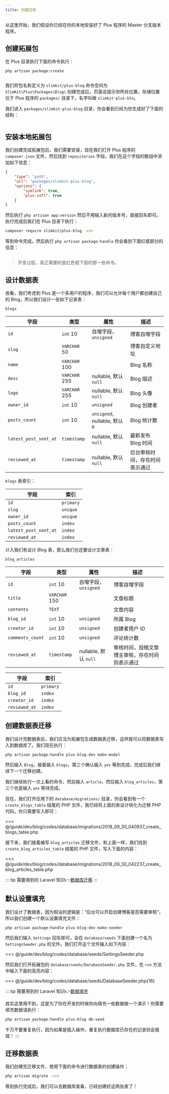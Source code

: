 ```yaml
---
title: 创建应用
---
```


从这里开始，我们假设你已经在你的本地安装好了 Plus 程序的 Master 分支版本程序。

## 创建拓展包

在 Plus 目录执行下面的命令执行：

```
php artisan package:create
```

<img :src="$withBase('/assets/img/v2/guide/dev/blog/create-blog-package.gif')" />

我们将包名称定义为 `slimkit/plus-blog` 命令空间为 `SlimKit\Plus\Packages\Blog\` 创建完成后，页面会提示你所处位置，存储位置位于 Plus 程序的 `packages/` 目录下，名字叫做 `slimkit-plus-blo`。

我们进入 `packages/slimkit-plus-blog` 目录，你会看到已经为你生成好了下面的结构：

<img :src="$withBase('/assets/img/v2/guide/dev/blog/base-created-package-dir-tree.png')" /> 

## 安装本地拓展包

我们创建完成拓展包后，我们需要安装，现在我们打开 Plus 程序的 `composer.json` 文件，然后找到 `repositories` 字段，我们在这个字段的数组中添加如下信息：

```json
{
    "type": "path",
    "url": "packages/slimkit-plus-blog",
    "options": {
        "symlink": true,
        "plus-soft": true
    }
}
```

然后执行 `php artisan app:version` 然后不用输入新的版本号，直接回车即可。执行完成后我们在 Plus 目录下执行：

```bash
composer require slimkit/plus-blog -vvv
```

等到命令完成。然后执行 `php artisan package:handle` 你会看到下面红框部分的信息：

<img :src="$withBase('/assets/img/v2/guide/dev/blog/package-handlers-output.png')" /> 

> 开发过程，真正需要的是红色框下面的那一些命令。

## 设计数据表

收看，我们考虑到 Plus 是一个多用户的程序，我们可以允许每个用户都创建自己的 Blog，所以我们设计一张如下记录表：

`blogs`

| 字段 | 类型 | 属性 | 描述 |
|----|----|----|----|
| `id` | `int` 10 | 自增字段，`unsigned` | 博客自增字段 |
| `slug` | `VARCHAR` 50 | | 博客自定义地址 |
| `name` | `VARCHAR` 100 |  | Blog 名称 |
| `desc` | `VARCHAR` 255 | nullable, 默认 `null` | Blog 描述 |
| `logo` | `VARCHAR` 255 | nullable, 默认 `null` | Blog 头像 |
| `owner_id` | `int` 10 | `unsigned` | Blog 创建者 |
| `posts_count` | `int` 10 | `unsigned`, nullable,  默认 `0` | Blog 统计数 |
| `latest_post_sent_at` | `timestamp` | nullable, 默认 `null` | 最新发布 Blog 时间 |
| `reviewed_at` | `timestamp` | nullable, 默认 `null` | 后台审核时间，存在时间表示通过 |

`blogs` 表索引：

| 字段 | 索引 |
|----|----|
| `id` | `primary` |
| `slug` | `unique` |
| `owner_id` | `unique` |
| `posts_count` | `index` |
| `latest_post_sent_at` | `index` |
| `reviewed_at` | `index` |

计入我们有设计 Blog 表，那么我们也还要设计文章表：

`blog_articles`

| 字段 | 类型 | 属性 | 描述 |
|----|----|----|----|
| `id` | `int` 10 | 自增字段，`unsigned` | 博客自增字段 |
| `title` | `VARCHAR` 150 | | 文章标题 |
| `contents` | `TEXT` | | 文章内容 |
| `blog_id` | `int` 10 | `unsigned` | 所属 Blog |
| `creator_id` |`int` 10 | `unsigned` | 创建者用户 ID |
| `comments_count` | `int` 10 | `unsigned` | 评论统计数 |
| `reviewed_at` | `timestamp` | nullable, 默认 `null` | 审核时间，投稿文章博主审核，存在时间则表示通过 |

| 字段 | 索引 |
|----|----|
| `id` | `primary` |
| `blog_id` | `index` |
| `creator_id` | `index` |
| `reviewed_at` | `index` |

## 创建数据表迁移

我们设计完数据表后，我们应当为拓展包生成数据表迁移，这样就可以将数据表写入到数据库了。我们现在执行：

```
php artisan package:handle plus-blog-dev make-model
```

然后输入 `Blog`，接着输入 `blogs`，第三个确认输入 `yes` 等到完成，完成后我们继续下一个迁移创建。

我们继续执行一次上看的命令，然后输入 `article`，然后输入 `blog_articles`，第三个也是输入 `yes` 等待完成。

现在，我们打开应用下的 `database/migrations/` 目录，你会看到有一个 `create_blogs_table` 结尾的 PHP 文件，我已经将上面的表设计转化为迁移 PHP 代码，你只需要写入即可：

<<< @/guide/dev/blog/codes/database/migrations/2018_09_30_040837_create_blogs_table.php

接下来，我们接着编写 `blog_articles` 迁移文件，和上面一样，我们找到 `create_blog_articles_table` 结尾的 PHP 文件，写入下面的内容：

<<< @/guide/dev/blog/codes/database/migrations/2018_09_30_042237_create_blog_articles_table.php

::: tip
需要用到的 Laravel 知识👉[数据库迁移](https://laravel-china.org/docs/laravel/5.7/migrations/2291)
:::

## 默认设置填充

我们设计了数据表，因为假设的逻辑是：“后台可以开启创建博客是否需要审核”，所以我们创建一个默认设置填充文件：

```bash
php artisan package:handle plus-blog-dev make-seeder
```

然后我们输入 `Settings` 回车即可，会在 `database/seeds` 下面创建一个名为 `SettingsSeeder.php` 的文件。我们打开这个文件输入如下内容：

<<< @/guide/dev/blog/codes/database/seeds/SettingsSeeder.php

然后我们打开拓展包的 `database/seeds/DatabaseSeeder.php` 文件，在 `run` 方法中输入下面的高亮内容：

<<< @/guide/dev/blog/codes/database/seeds/DatabaseSeeder.php{16}

::: tip
需要用到的 Laravel 知识👉[数据填充](https://laravel-china.org/docs/laravel/5.7/seeding/2292)

其实这里用不到，这是为了你在开发的时候你向填充一些数据做一个演示！你需要填充数据请执行：

```bash
php artisan package:handle plus-blog db-seed
```

千万不要重复执行，因为如果是插入操作，重复执行数据库已存在的记录则会报错！
:::

## 迁移数据表

我们创建完迁移文件，使用下面的命令进行数据表的创建操作：

```bash
php artisan migrate -vvv
```

等到执行完成后，我们可以去数据库查看，已经创建好这两张表了！
